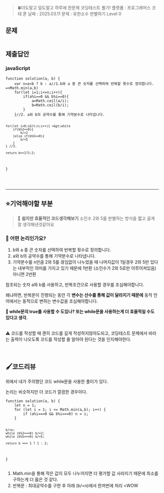 <blockquote>
<p>🍀더도말고 덜도말고 하루에 한문제 코딩테스트 풀기!
플랫폼 : 프로그래머스
코테 푼 날짜 : 2025.03.11
문제 : 유한소수 판별하기
Level 0</p>
</blockquote>
<h2 id="문제">문제</h2>
<p><img alt="" src="https://velog.velcdn.com/images/happy7yong/post/e241a6e4-a25f-4ba2-8bee-f49158535b1f/image.png" /></p>
<h2 id="제출답안">제출답안</h2>
<h3 id="javascript">javaScript</h3>
<pre><code class="language-jsx">function solution(a, b) {
    var n=a&lt;b ? b : a//1.b와 a 중 큰 숫자를 선택하여 반복할 횟수로 정의합니다. =&gt;Math.min(a,b)
    for(let i=1;i&lt;=n;i++){
        if(a%i==0 &amp;&amp; b%i==0){
            a=Math.ceil(a/i);
            b=Math.ceil(b/i);
        }
    }//2. a와 b의 공약수를 통해 기약분수로 나타냅니다.

    for(let i=0;i&lt;n;i++){ =&gt;while
        if(b%2==0){
            b/=2   
        }else if(b%5==0){
            b/=5
        }
    } //3.

    return b==1?1:2;
}</code></pre>
<br /> 
<hr />

<h2 id="⭐기억해야할-부분">⭐기억해야할 부분</h2>
<blockquote>
<p>🔵 <strong>쉽지만 효율적인 코드생각해보기</strong>
소인수 2와 5를 판별하는 방식을 짧고 굻게 잘 생각해낸것같아요</p>
</blockquote>
<h3 id="🔎-어떤-논리인가요"><strong>🔎 어떤 논리인가요?</strong></h3>
<ol>
<li>b와 a 중 큰 숫자를 선택하여 반복할 횟수로 정의합니다.</li>
<li>a와 b의 공약수를 통해 기약분수로 나타냅니다.</li>
<li>기약분수를 n만큼 2와 5를 끊임없이 나누었을 때 나머지값이 1일경우 2와 5만 있다는 내부적인 의미를 가지고 있기 때문에 1반환 (소인수가 2와 5로만 이루어져있음) 아니면 2반환</li>
</ol>
<p>참조되는 숫자 a와 b를 사용하고, 반복조건으로 사용할 경우를 조심해야합니다.</p>
<p> 왜냐하면, 반복문이 진행되는 동안 각 <strong>변수는 산수를 통해 값이 달라지기 때문에</strong> 동적 언어에서는 동적으로 변하는 변수값을 조심해야합니다. 
 <br /></p>
<p><strong>🤔 while문의 true를 사용할 수 도있나? 또는 while문을 사용하는게 더 효율적일 수도 있다고 생각.</strong></p>
<br />

<aside>
⚠️
코드를 작성할 때 괜히 코드를 길게 작성하지않아도되고, 코딩테스트 문제에서 바라는 출력이 나오도록 코드를 작성할 줄 알아야 된다는 것을 인지해야한다. 

</aside>
<br />
<br />

<h2 id="🖌️코드리뷰">🖌️코드리뷰</h2>
<p>위에서 내가 주의했던 코드 while문을 사용한 풀이가 있다.</p>
<p>논리는 비슷하지만 더 코드가 깔끔한 경우이다.</p>
<pre><code class="language-jsx">function solution(a, b) {
    let n = 1;
    for (let i = 1; i &lt;= Math.min(a,b); i++) {
        if (a%i===0 &amp;&amp; b%i===0) n = i;
    }

    b/=n;
    while (b%2===0) b/=2;
    while (b%5===0) b/=5;

    return b === 1 ? 1 : 2;   
}</code></pre>
<ol>
<li>Math.min을 통해 작은 값이 모두 나누어지면 더 평가할 값 사라지기 때문에 최소를 구하는게 더 옳은 것 같다.</li>
<li>반복문 : 최대공약수를 구한 후 아래 (b/=n)에서 한꺼번에 처리 &lt;WOW</li>
</ol>